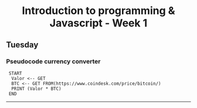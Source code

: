 
<h1 align="center">Introduction to programming & Javascript - Week 1</h1>
  
  
 ## Tuesday
 
<h3>Pseudocode currency converter</h3>

```
 START
  Valor <-- GET
  BTC <-- GET FROM(https://www.coindesk.com/price/bitcoin/)
  PRINT (Valor * BTC)
 END
```
***
